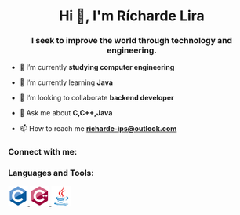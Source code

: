 <h1 align="center">Hi 👋, I'm Rícharde Lira</h1>
<h3 align="center">I seek to improve the world through technology and engineering.</h3>

- 🔭 I’m currently **studying computer engineering**

- 🌱 I’m currently learning **Java**

- 👯 I’m looking to collaborate **backend developer**

- 💬 Ask me about **C,C++,Java**

- 📫 How to reach me **richarde-ips@outlook.com**

<h3 align="left">Connect with me:</h3>
<p align="left">
</p>

<h3 align="left">Languages and Tools:</h3>
<p align="left"> <a href="https://www.cprogramming.com/" target="_blank" rel="noreferrer"> <img src="https://raw.githubusercontent.com/devicons/devicon/master/icons/c/c-original.svg" alt="c" width="40" height="40"/> </a> <a href="https://www.w3schools.com/cpp/" target="_blank" rel="noreferrer"> <img src="https://raw.githubusercontent.com/devicons/devicon/master/icons/cplusplus/cplusplus-original.svg" alt="cplusplus" width="40" height="40"/> </a> <a href="https://www.java.com" target="_blank" rel="noreferrer"> <img src="https://raw.githubusercontent.com/devicons/devicon/master/icons/java/java-original.svg" alt="java" width="40" height="40"/> </a> </p>
